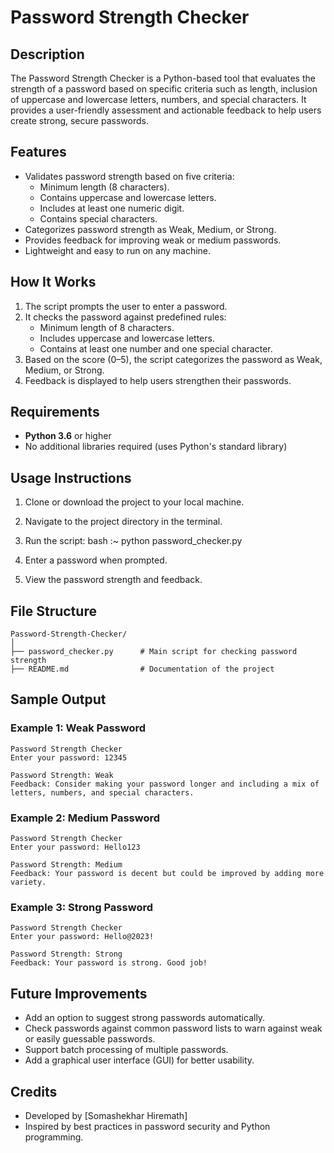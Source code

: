 # Password Strength Checker

## Description
The Password Strength Checker is a Python-based tool that evaluates the strength of a password based on specific criteria such as length, inclusion of uppercase and lowercase letters, numbers, and special characters. It provides a user-friendly assessment and actionable feedback to help users create strong, secure passwords.

## Features
- Validates password strength based on five criteria:
  - Minimum length (8 characters).
  - Contains uppercase and lowercase letters.
  - Includes at least one numeric digit.
  - Contains special characters.
- Categorizes password strength as Weak, Medium, or Strong.
- Provides feedback for improving weak or medium passwords.
- Lightweight and easy to run on any machine.

## How It Works
1. The script prompts the user to enter a password.
2. It checks the password against predefined rules:
   - Minimum length of 8 characters.
   - Includes uppercase and lowercase letters.
   - Contains at least one number and one special character.
3. Based on the score (0–5), the script categorizes the password as Weak, Medium, or Strong.
4. Feedback is displayed to help users strengthen their passwords.

## Requirements
- **Python 3.6** or higher
- No additional libraries required (uses Python's standard library)

## Usage Instructions
1. Clone or download the project to your local machine.
2. Navigate to the project directory in the terminal.
3. Run the script:
   bash :~ python password_checker.py
  
4. Enter a password when prompted.
5. View the password strength and feedback.

## File Structure
```
Password-Strength-Checker/
│
├── password_checker.py      # Main script for checking password strength
├── README.md                # Documentation of the project
```

## Sample Output
### Example 1: Weak Password
```plaintext
Password Strength Checker
Enter your password: 12345

Password Strength: Weak
Feedback: Consider making your password longer and including a mix of letters, numbers, and special characters.
```

### Example 2: Medium Password
```plaintext
Password Strength Checker
Enter your password: Hello123

Password Strength: Medium
Feedback: Your password is decent but could be improved by adding more variety.
```

### Example 3: Strong Password
```plaintext
Password Strength Checker
Enter your password: Hello@2023!

Password Strength: Strong
Feedback: Your password is strong. Good job!
```

## Future Improvements
- Add an option to suggest strong passwords automatically.
- Check passwords against common password lists to warn against weak or easily guessable passwords.
- Support batch processing of multiple passwords.
- Add a graphical user interface (GUI) for better usability.

## Credits
- Developed by [Somashekhar Hiremath]
- Inspired by best practices in password security and Python programming.

